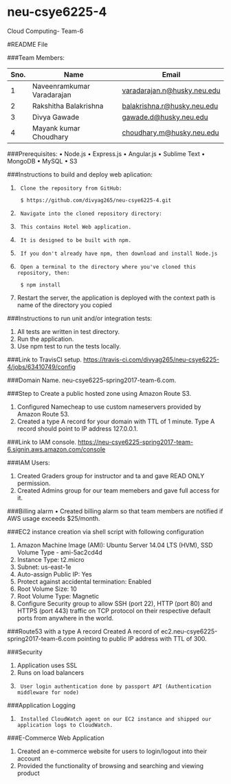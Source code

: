 # neu-csye6225-4
Cloud Computing- Team-6

#README File

###Team Members:

Sno. | Name | Email
---- | ------------ | -------------
1 | Naveenramkumar Varadarajan | varadarajan.n@husky.neu.edu
2 | Rakshitha Balakrishna | balakrishna.r@husky.neu.edu
3 | Divya Gawade | gawade.d@husky.neu.edu
4 | Mayank kumar Choudhary | choudhary.m@husky.neu.edu

###Prerequisites:
•	Node.js
•	Express.js
•	Angular.js
•	Sublime Text
•	MongoDB
•	MySQL
•	S3

###Instructions to build and deploy web aplication:
1.      Clone the repository from GitHub:

		$ https://github.com/divyag265/neu-csye6225-4.git
2.      Navigate into the cloned repository directory:
3.      This contains Hotel Web application.
4.      It is designed to be built with npm.
5.      If you don't already have npm, then download and install Node.js
5.      Open a terminal to the directory where you've cloned this repository, then:

		$ npm install
6.	Restart the server, the application is deployed with the context path is name of the directory you copied

###Instructions to run unit and/or integration tests:
1.	All tests are written in test directory.
2.	Run the application.
3.	Use npm test to run the tests locally.

###Link to TravisCI setup.
https://travis-ci.com/divyag265/neu-csye6225-4/jobs/63410749/config


###Domain Name.
neu-csye6225-spring2017-team-6.com.

###Step to Create a public hosted zone using Amazon Route S3.
1.  Configured Namecheap to use custom nameservers provided by Amazon Route 53.
2.  Created a type A record for your domain with TTL of 1 minute. Type A record should point to IP address 127.0.0.1.

###Link to IAM console.
https://neu-csye6225-spring2017-team-6.signin.aws.amazon.com/console

###IAM Users:
1.	Created Graders group for instructor and ta and gave READ ONLY permission.
2.	Created Admins group for our team memebers and gave full access for it.

###Billing alarm
•	Created billing alarm so that team members are notified if AWS usage exceeds $25/month.

###EC2 instance creation via shell script with following configuration
1.	Amazon Machine Image (AMI): Ubuntu Server 14.04 LTS (HVM), SSD Volume Type - ami-5ac2cd4d
2. 	Instance Type: t2.micro
3. 	Subnet: us-east-1e
4.	Auto-assign Public IP: Yes
5. 	Protect against accidental termination: Enabled
6. 	Root Volume Size: 10
7. 	Root Volume Type: Magnetic
8.	 Configure Security group to allow SSH (port 22), HTTP (port 80) and HTTPS (port 443) traffic on TCP protocol on their respective default ports from anywhere in the world.

###Route53 with a type A record 
Created A record of ec2.neu-csye6225-spring2017-team-6.com pointing to public IP address with TTL of 300.

###Security
1. 	Application uses SSL
2. 	Runs on load balancers
3.      User login authentication done by passport API (Authentication middleware for node)

###Application Logging
1.      Installed CloudWatch agent on our EC2 instance and shipped our application logs to CloudWatch.

###E-Commerce Web Application 
1. Created an e-commerce website for users to login/logout into their account 
2. Provided the functionality of browsing and searching and viewing product
